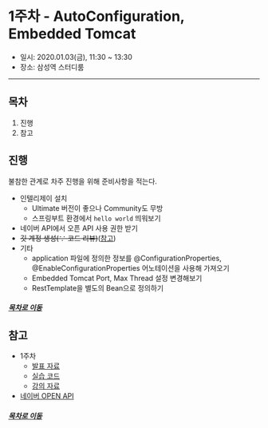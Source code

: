 1주차 - AutoConfiguration, Embedded Tomcat
=====
* 일시: 2020.01.03(금), 11:30 ~ 13:30
* 장소: 삼성역 스터디룸
- - -
## 목차
1. 진행
2. 참고

## 진행
불참한 관계로 차주 진행을 위해 준비사항을 적는다.

* 인텔리제이 설치
	* Ultimate 버전이 좋으나 Community도 무방
	* 스프링부트 환경에서 `hello world` 띄워보기
* 네이버 API에서 오픈 API 사용 권한 받기
* ~~깃 계정 생성(∵ 코드 리뷰)~~([참고](https://github.com/next-step/nextstep-docs/tree/master/codereview)) 
* 기타
	* application 파일에 정의한 정보를 @ConfigurationProperties, @EnableConfigurationProperties 어노테이션을 사용해 가져오기
	* Embedded Tomcat Port, Max Thread 설정 변경해보기
	* RestTemplate을 별도의 Bean으로 정의하기

##### [목차로 이동](#목차)

## 참고
* 1주차
	* [발표 자료](https://docs.google.com/presentation/d/1Eb05e4tT8LqZ_szpuk69-pjwjGXHIqtCORVVo2KxYiM/edit#slide=id.p)
	* [실습 코드](https://github.com/sieunkr/spring-study-friday)
	* [강의 자료](https://brunch.co.kr/@springboot/199)
* [네이버 OPEN API](https://developers.naver.com/docs/search/blog/)

##### [목차로 이동](#목차)
